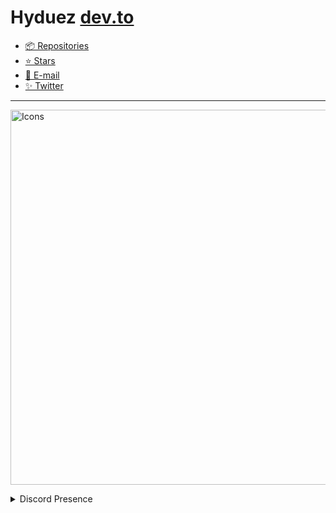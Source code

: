 # Hyduez [dev.to](https://dev.to/hyduez)
- [📦 Repositories](https://github.com/hyduez?tab=repositories)
- [⭐ Stars](https://github.com/hyduez?tab=stars)
- [📧 E-mail](mailto:hyduez@outlook.es)
- [✨ Twitter](https://twitter.com/hyduez)

<hr />

[<img src='https://skillicons.dev/icons?i=bash,css,git,github,html,js,neovim,nextjs,nodejs,tailwind,ts,regex,vscode' alt='Icons' width='600' />](#)

<details>
  <summary>Discord Presence</summary>
  <br />
  <img src='https://lanyard.cnrad.dev/api/808812148234780732' alt='Discord Presence' align='center' />
</details>
